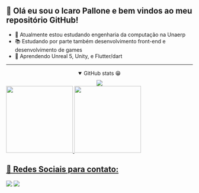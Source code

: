 ##  👋 Olá eu sou o Icaro Pallone e bem vindos ao meu repositório GitHub!

- 🎒 Atualmente estou estudando engenharia da computação na Unaerp
- 📚 Estudando por parte também desenvolvimento front-end e desenvolvimento de games
- 🧠 Aprendendo Unreal 5, Unity, e Flutter/dart

<hr>
<div align="center">
  <details open>
    <summary style="margin-bottom:10px;">GitHub stats 😁</summary>
    <a href="https://github-readme-streak-stats.herokuapp.com/?user=LucasRiul&theme=monokai-metallian&hide_border=true"><img src="https://github-readme-streak-stats.herokuapp.com/?user=LucasRiul&theme=monokai-metallian&hide_border=true"/></a>
    <div style="display:flex; justify-content: space-between">
      <a href="https://github.com/LucasRiul">
      <img height="180cm" src="https://github-readme-stats.vercel.app/api?username=LucasRiul&show_icons=true&theme=radical&count_private=true&show_icons=true&include_all_commits=true">
      <img height="180cm" src="https://github-readme-stats.vercel.app/api/top-langs/?username=LucasRiul&layout=compact&langs_count=10&theme=radical&include_all_commits=true&count_private=true">
    </div>
  </details>
</div>
  
## 📧 Redes Sociais para contato:
  <div> 
  <a href="https://www.linkedin.com/in/icaro-squassoni-pallone-164454204/" target="_blank"><img src="https://img.shields.io/badge/-LinkedIn-%230077B5?style=for-the-badge&logo=linkedin&logoColor=white" target="_blank"></a> 
  <a href="mailto:icopallone@hotmail.com"><img src="https://img.shields.io/badge/-Gmail-%23333?style=for-the-badge&logo=gmail&logoColor=red" target="_blank"></a>
  </div>
